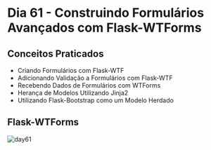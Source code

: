 # Dia 61 - Construindo Formulários Avançados com Flask-WTForms

## Conceitos Praticados

* Criando Formulários com Flask-WTF
* Adicionando Validação a Formulários com Flask-WTF
* Recebendo Dados de Formulários com WTForms
* Herança de Modelos Utilizando Jinja2
* Utilizando Flask-Bootstrap como um Modelo Herdado

## Flask-WTForms

![day61](https://github.com/EmersonPenelli/100-days-of-code-with-python/blob/main/gifs/Flask-WTForms.gif)
